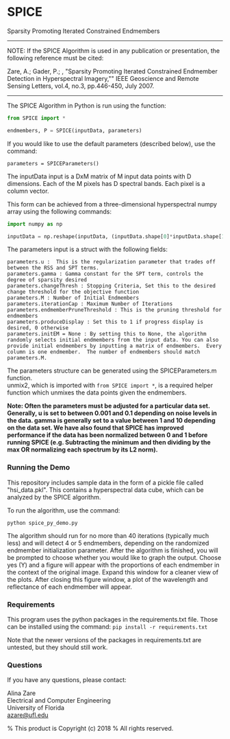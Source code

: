 # SPICE
Sparsity Promoting Iterated Constrained Endmembers

***
NOTE: If the SPICE Algorithm is used in any publication or presentation, the following reference must be cited:

Zare, A.; Gader, P.; , "Sparsity Promoting Iterated Constrained Endmember Detection in Hyperspectral Imagery,"" IEEE Geoscience and Remote Sensing Letters, vol.4, no.3, pp.446-450, July 2007.
****

The SPICE Algorithm in Python is run using the function:

```python
from SPICE import *

endmembers, P = SPICE(inputData, parameters)
```

If you would like to use the default parameters (described below), use the command:

`parameters = SPICEParameters()`

The inputData input is a DxM matrix of M input data points with D dimensions.  Each of the M pixels has D spectral bands.  Each pixel is a column vector.   

This form can be achieved from a three-dimensional hyperspectral numpy array using the following commands:

```python
import numpy as np

inputData = np.reshape(inputData, (inputData.shape[0]*inputData.shape[1], inputData.shape[2]))

```

The parameters input is a struct with the following fields:

    parameters.u :  This is the regularization parameter that trades off between the RSS and SPT terms.
    parameters.gamma : Gamma constant for the SPT term, controls the degree of sparsity desired
    parameters.changeThresh : Stopping Criteria, Set this to the desired change threshold for the objective function
    parameters.M : Number of Initial Endmembers
    parameters.iterationCap : Maximum Number of Iterations
    parameters.endmemberPruneThreshold : This is the pruning threshold for endmembers
    parameters.produceDisplay : Set this to 1 if progress display is desired, 0 otherwise
    parameters.initEM = None : By setting this to None, the algorithm randomly selects initial endmembers from the input data. You can also provide initial endmembers by inputting a matrix of endmembers.  Every column is one endmember.  The number of endmembers should match parameters.M.

The parameters structure can be generated using the SPICEParameters.m function.  
unmix2, which is imported with ```from SPICE import *```, is a required helper function which unmixes the data points given the endmembers. 

**Note: Often the parameters must be adjusted for a particular data set. Generally, u is set to between 0.001 and 0.1 depending on noise levels in the data. gamma is generally set to a value between 1 and 10 depending on the data set.   We have also found that SPICE has improved performance if the data has been normalized between 0 and 1 before running SPICE (e.g. Subtracting the minimum and then dividing by the max OR normalizing each spectrum by its L2 norm).**

### Running the Demo
This repository includes sample data in the form of a pickle file called "hsi_data.pkl". This contains a hyperspectral data cube, which can be analyzed by the SPICE algorithm. 

To run the algorithm, use the command:

```python spice_py_demo.py```

The algorithm should run for no more than 40 iterations (typically much less) and will detect 4 or 5 endmembers, depending on 
the randomized endmember initialization parameter. After the algorithm is finished, you will be prompted to choose whether
you would like to graph the output. Choose yes (Y) and a figure will appear with the proportions of each endmember in 
the context of the original image. Expand this window for a cleaner view of the plots. After closing this figure window,
a plot of the wavelength and reflectance of each endmember will appear.

### Requirements

This program uses the python packages in the requirements.txt file. Those can be installed using the command:
```pip install -r requirements.txt```

Note that the newer versions of the packages in requirements.txt are untested, but they should still work.


### Questions
If you have any questions, please contact:  

Alina Zare  
Electrical and Computer Engineering  
University of Florida    
azare@ufl.edu  



% This product is Copyright (c) 2018 
% All rights reserved.
